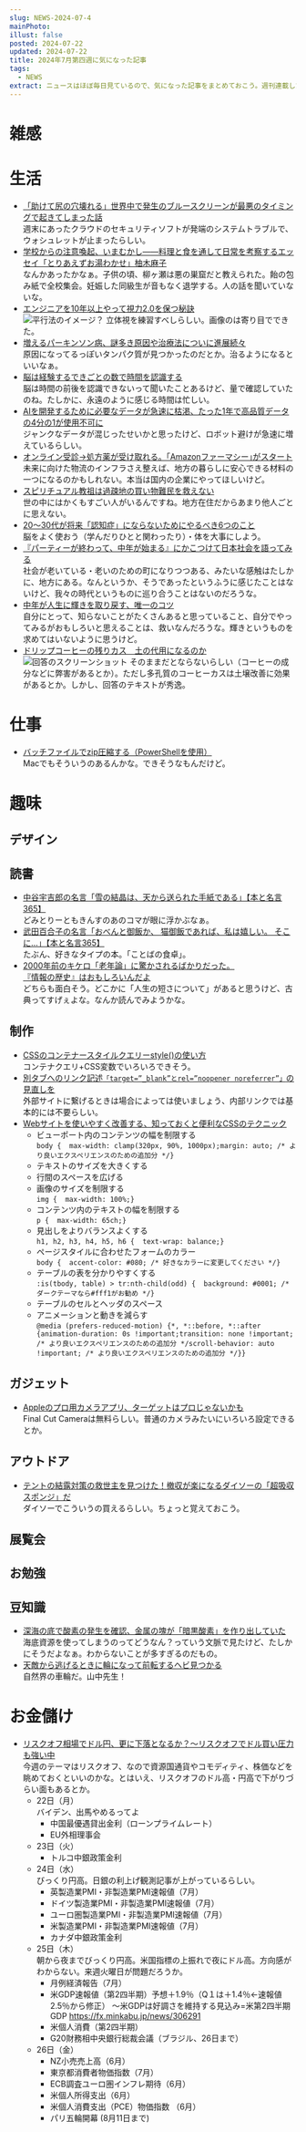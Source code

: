 ```yaml
---
slug: NEWS-2024-07-4
mainPhoto: 
illust: false
posted: 2024-07-22
updated: 2024-07-22
title: 2024年7月第四週に気になった記事
tags:
  - NEWS
extract: ニュースはほぼ毎日見ているので、気になった記事をまとめておこう。週刊連載したい。
---
```


# 雑感

# 生活

- [「助けて尻の穴壊れる」世界中で発生のブルースクリーンが最悪のタイミングで起きてしまった話](https://togetter.com/li/2404516)  
  週末にあったクラウドのセキュリティソフトが発端のシステムトラブルで、ウォシュレットが止まったらしい。
- [学校からの注意喚起、いまむかし――料理と食を通して日常を考察するエッセイ「とりあえずお湯わかせ」柚木麻子](https://nhkbook-hiraku.com/n/n37c93ba60fbd)  
  なんかあったかなぁ。子供の頃、柳ヶ瀬は悪の巣窟だと教えられた。飴の包み紙で全校集会。妊娠した同級生が音もなく退学する。人の話を聞いていないな。
- [エンジニアを10年以上やって視力2.0を保つ秘訣](https://zenn.dev/sutefu23/articles/a975c7eeead980)  
  ![平行法のイメージ？](../../images/news/2024-07-22-NEWS/01.png)
  立体視を練習すべしらしい。画像のは寄り目でできた。
- [増えるパーキンソン病、謎多き原因や治療法についに進展続々](https://natgeo.nikkeibp.co.jp/atcl/news/24/071700379/?P=3)  
  原因になってるっぽいタンパク質が見つかったのだとか。治るようになるといいなぁ。
- [脳は経験するできごとの数で時間を認識する](https://www.gizmodo.jp/2024/07/brain-study-suggests-we-perceive-time-through-activities-not-by-minutes-or-hours.html)  
  脳は時間の前後を認識できないって聞いたことあるけど、量で確認していたのね。たしかに、永遠のように感じる時間は忙しい。
- [AIを開発するために必要なデータが急速に枯渇、たった1年で高品質データの4分の1が使用不可に](https://gigazine.net/news/20240723-ai-data-restrictions/)  
  ジャンクなデータが混じったせいかと思ったけど、ロボット避けが急速に増えているらしい。
- [オンライン受診→処方薬が受け取れる。｢Amazonファーマシー｣がスタート](https://www.gizmodo.jp/2024/07/amazon-pharmacy-1.html)  
  未来に向けた物流のインフラさえ整えば、地方の暮らしに安心できる材料の一つになるのかもしれない。本当は国内の企業にやってほしいけど。
- [スピリチュアル教祖は過疎地の買い物難民を救えない](https://blog.tinect.jp/?p=87140)  
  世の中にはかくもすごい人がいるんですね。地方在住だからあまり他人ごとに思えない。
- [20～30代が将来「認知症」にならないためにやるべき6つのこと](https://gigazine.net/news/20240725-six-ways-brain-health-dementia/#goog_rewarded)  
  脳をよく使おう（学んだりひとと関わったり）・体を大事にしよう。
- [『パーティーが終わって、中年が始まる』にかこつけて日本社会を語ってみる](https://p-shirokuma.hatenadiary.com/entry/20240728/1722148700)  
  社会が老いている・老いのための町になりつつある、みたいな感触はたしかに、地方にある。なんというか、そうであったというふうに感じたことはないけど、我々の時代というものに巡り合うことはないのだろうな。
- [中年が人生に輝きを取り戻す、唯一のコツ](https://blog.tinect.jp/?p=87166)  
  自分にとって、知らないことがたくさんあると思っていること、自分でやってみるがおもしろいと思えることは、救いなんだろうな。輝きというものを求めてはいないように思うけど。
- [ドリップコーヒーの残りカス　土の代用になるのか](https://oshiete.goo.ne.jp/qa/7034999.html)  
  ![回答のスクリーンショット](../../images/news/2024-07-22-NEWS/02.png)
  そのままだとならないらしい（コーヒーの成分などに弊害があるとか）。ただし多孔質のコーヒーカスは土壌改善に効果があるとか。しかし、回答のテキストが秀逸。
# 仕事

- [バッチファイルでzip圧縮する（PowerShellを使用）](https://qiita.com/koiwaiwaiko/items/516c55bf4f8aeade5eb7)  
  Macでもそういうのあるんかな。できそうなもんだけど。

# 趣味

## デザイン

## 読書

- [中谷宇吉郎の名言「雪の結晶は、天から送られた手紙である」【本と名言365】](https://casabrutus.com/categories/culture/415815)  
  どみとりーともきんすのあのコマが眼に浮かぶなぁ。
- [武田百合子の名言「おべんと御飯か、 猫御飯であれば、私は嬉しい。 そこに…」【本と名言365】](https://casabrutus.com/categories/culture/416653)  
  たぶん、好きなタイプの本。「ことばの食卓」。
- [2000年前のキケロ「老年論」に驚かされるばかりだった。](https://blog.tinect.jp/?p=87163)  
  [『情報の歴史』はおもしろいんだよ](https://goldhead.hatenablog.com/entry/2024/07/25/131002)  
  どちらも面白そう。どこかに「人生の短さについて」があると思うけど、古典ってすげぇよな。なんか読んでみようかな。
## 制作

- [CSSのコンテナースタイルクエリーstyle()の使い方](https://ics.media/entry/240723/)  
  コンテナクエリ+CSS変数でいろいろできそう。
- [別タブへのリンク記述`「target=”_blank”とrel=”noopener noreferrer”」`の見直しを](https://cinci.jp/blog/20240723-review-target-blank-noopener-noreferrer-practices)  
  外部サイトに繋げるときは場合によっては使いましょう、内部リンクでは基本的には不要らしい。
- [Webサイトを使いやすく改善する、知っておくと便利なCSSのテクニック](https://coliss.com/articles/build-websites/operation/css/css-one-liners-for-almost-every-project.html)  
    -  ビューポート内のコンテンツの幅を制限する  
       `body {  max-width: clamp(320px, 90%, 1000px);margin: auto; /* より良いエクスペリエンスのための追加分 */}`
    -  テキストのサイズを大きくする
    - 行間のスペースを広げる
    -  画像のサイズを制限する  
      `img {  max-width: 100%;}`
    -  コンテンツ内のテキストの幅を制限する  
      `p {  max-width: 65ch;}`
    -  見出しをよりバランスよくする  
      `h1, h2, h3, h4, h5, h6 {  text-wrap: balance;}`
    -  ページスタイルに合わせたフォームのカラー  
      `body {  accent-color: #080; /* 好きなカラーに変更してください */}`
    -  テーブルの表を分かりやすくする  
      `:is(tbody, table) > tr:nth-child(odd) {  background: #0001; /* ダークテーマなら#fff1がお勧め */}`
    -  テーブルのセルとヘッダのスペース
    -  アニメーションと動きを減らす  
      `@media (prefers-reduced-motion) {*, *::before, *::after {animation-duration: 0s !important;transition: none !important; /* より良いエクスペリエンスのための追加分 */scroll-behavior: auto !important; /* より良いエクスペリエンスのための追加分 */}}`

## ガジェット

- [Appleのプロ用カメラアプリ、ターゲットはプロじゃないかも](https://www.gizmodo.jp/2024/07/apple_finalcutcamera_blackmagicamera.html)  
  Final Cut Cameraは無料らしい。普通のカメラみたいにいろいろ設定できるとか。

## アウトドア

- [テントの結露対策の救世主を見つけた！撤収が楽になるダイソーの「超吸収スポンジ」だ](https://www.bepal.net/archives/448210#google_vignette)  
  ダイソーでこういうの買えるらしい。ちょっと覚えておこう。

## 展覧会

## お勉強

## 豆知識

- [深海の底で酸素の発生を確認、金属の塊が「暗黒酸素」を作り出していた](https://karapaia.com/archives/52333464.html)  
  海底資源を使ってしまうのってどうなん？っていう文脈で見たけど、たしかにそうだよなぁ。わからないことが多すぎるのだもの。
- [天敵から逃げるときに輪になって前転するヘビ見つかる](https://www.gizmodo.jp/2024/07/snake-rolls-forward-1.html)  
  自然界の車輪だ。山中先生！

# お金儲け
- [リスクオフ相場でドル円、更に下落となるか？～リスクオフでドル買い圧力も強い中](http://hiroko.yutaka-shoji.co.jp/2024/07/blog-post_22.html)  
  今週のテーマはリスクオフ、なので資源国通貨やコモディティ、株価などを眺めておくといいのかな。とはいえ、リスクオフのドル高・円高で下がりづらい面もあるとか。
  - 22日（月）  
    バイデン、出馬やめるってよ
    - 中国最優遇貸出金利（ローンプライムレート）
    - EU外相理事会
  - 23日（火）
    - トルコ中銀政策金利
  - 24日（水）  
    びっくり円高。日銀の利上げ観測記事が上がっているらしい。
    - 英製造業PMI・非製造業PMI速報値（7月）
    - ドイツ製造業PMI・非製造業PMI速報値（7月）
    - ユーロ圏製造業PMI・非製造業PMI速報値（7月）
    - 米製造業PMI・非製造業PMI速報値（7月）
    - カナダ中銀政策金利
  - 25日（木）  
    朝から夜までびっくり円高。米国指標の上振れで夜にドル高。方向感がわからない。来週火曜日が問題だろうか。
    - 月例経済報告（7月）
    - 米GDP速報値（第2四半期）予想＋1.9％（Q１は＋1.4％←速報値2.5％から修正）
      ～米GDPは好調さを維持する見込み=米第2四半期GDP
      https://fx.minkabu.jp/news/306291
    - 米個人消費（第2四半期）
    - G20財務相中央銀行総裁会議（ブラジル、26日まで）
  - 26日（金）
    - NZ小売売上高（6月）
    - 東京都消費者物価指数（7月）
    - ECB調査ユーロ圏インフレ期待（6月）
    - 米個人所得支出（6月）
    - 米個人消費支出（PCE）物価指数 （6月）
    - パリ五輪開幕 (8月11日まで)